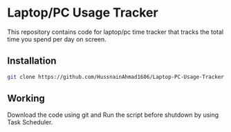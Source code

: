 # Laptop/PC Usage Tracker
This repository contains code for laptop/pc time tracker that tracks the total time you spend per day on screen.

## Installation

```bash
git clone https://github.com/HussnainAhmad1606/Laptop-PC-Usage-Tracker
```

## Working
Download the code using git and Run the script before shutdown by using Task Scheduler.
